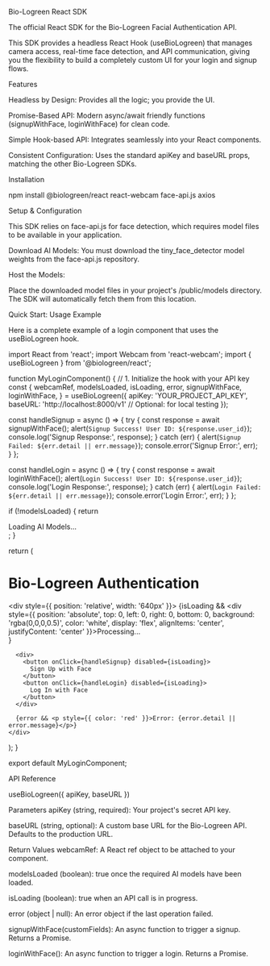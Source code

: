 Bio-Logreen React SDK


The official React SDK for the Bio-Logreen Facial Authentication API.

This SDK provides a headless React Hook (useBioLogreen) that manages camera access, real-time face detection, and API communication, giving you the flexibility to build a completely custom UI for your login and signup flows.

Features


Headless by Design: Provides all the logic; you provide the UI.

Promise-Based API: Modern async/await friendly functions (signupWithFace, loginWithFace) for clean code.

Simple Hook-based API: Integrates seamlessly into your React components.

Consistent Configuration: Uses the standard apiKey and baseURL props, matching the other Bio-Logreen SDKs.

Installation


npm install @biologreen/react react-webcam face-api.js axios

Setup & Configuration


This SDK relies on face-api.js for face detection, which requires model files to be available in your application.

Download AI Models: You must download the tiny_face_detector model weights from the face-api.js repository.

Host the Models:

Place the downloaded model files in your project's /public/models directory. The SDK will automatically fetch them from this location.

Quick Start: Usage Example


Here is a complete example of a login component that uses the useBioLogreen hook.

import React from 'react';
import Webcam from 'react-webcam';
import { useBioLogreen } from '@biologreen/react';

function MyLoginComponent() {
  // 1. Initialize the hook with your API key
  const {
    webcamRef,
    modelsLoaded,
    isLoading,
    error,
    signupWithFace,
    loginWithFace,
  } = useBioLogreen({
    apiKey: 'YOUR_PROJECT_API_KEY',
    baseURL: 'http://localhost:8000/v1' // Optional: for local testing
  });

  const handleSignup = async () => {
    try {
      const response = await signupWithFace();
      alert(`Signup Success! User ID: ${response.user_id}`);
      console.log('Signup Response:', response);
    } catch (err) {
      alert(`Signup Failed: ${err.detail || err.message}`);
      console.error('Signup Error:', err);
    }
  };

  const handleLogin = async () => {
    try {
      const response = await loginWithFace();
      alert(`Login Success! User ID: ${response.user_id}`);
      console.log('Login Response:', response);
    } catch (err) {
      alert(`Login Failed: ${err.detail || err.message}`);
      console.error('Login Error:', err);
    }
  };

  if (!modelsLoaded) {
    return <div>Loading AI Models...</div>;
  }

  return (
    <div>
      <h1>Bio-Logreen Authentication</h1>
      <div style={{ position: 'relative', width: '640px' }}>
        <Webcam
          ref={webcamRef}
          audio={false}
          screenshotFormat="image/jpeg"
        />
        {isLoading && <div style={{ 
            position: 'absolute', top: 0, left: 0, right: 0, bottom: 0, 
            background: 'rgba(0,0,0,0.5)', color: 'white', 
            display: 'flex', alignItems: 'center', justifyContent: 'center' 
        }}>Processing...</div>}
      </div>
      
      <div>
        <button onClick={handleSignup} disabled={isLoading}>
          Sign Up with Face
        </button>
        <button onClick={handleLogin} disabled={isLoading}>
          Log In with Face
        </button>
      </div>

      {error && <p style={{ color: 'red' }}>Error: {error.detail || error.message}</p>}
    </div>
  );
}

export default MyLoginComponent;


API Reference


useBioLogreen({ apiKey, baseURL })

Parameters
apiKey (string, required): Your project's secret API key.

baseURL (string, optional): A custom base URL for the Bio-Logreen API. Defaults to the production URL.

Return Values
webcamRef: A React ref object to be attached to your <Webcam> component.

modelsLoaded (boolean): true once the required AI models have been loaded.

isLoading (boolean): true when an API call is in progress.

error (object | null): An error object if the last operation failed.

signupWithFace(customFields): An async function to trigger a signup. Returns a Promise.

loginWithFace(): An async function to trigger a login. Returns a Promise.

